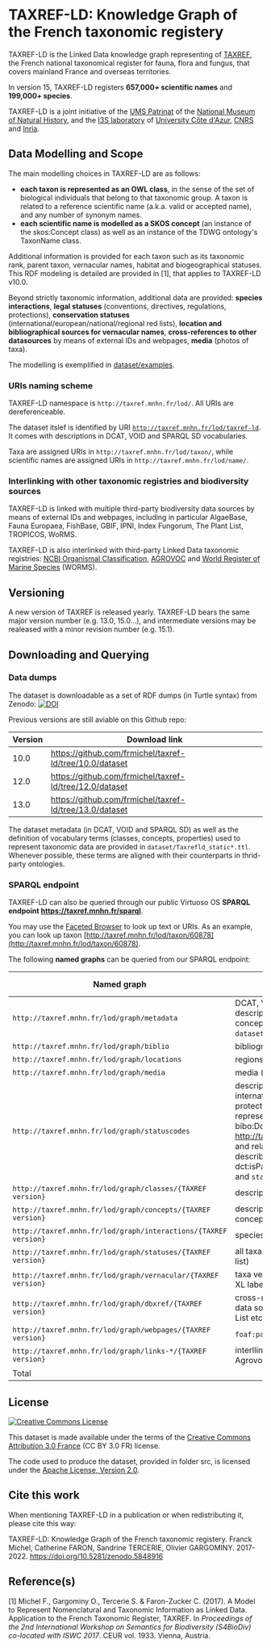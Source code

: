   # TAXREF-LD: Knowledge Graph of the French taxonomic registery

TAXREF-LD is the Linked Data knowledge graph representing of [TAXREF](https://inpn.mnhn.fr/programme/referentiel-taxonomique-taxref?lg=en), the French national taxonomical register for fauna, flora and fungus, that covers mainland France and overseas territories.

In version 15, TAXREF-LD registers **657,000+ scientific names** and **199,000+ species**.

TAXREF-LD is a joint initiative of the [UMS Patrinat](http://www.patrinat.fr/) of the [National Museum of Natural History](http://www.mnhn.fr/), and the [I3S laboratory](http://www.i3s.unice.fr/) of [University Côte d'Azur](https://univ-cotedazur.fr), [CNRS](https://www.cnrs.fr) and [Inria](https://www.inria.fr).


## Data Modelling and Scope

The main modelling choices in TAXREF-LD are as follows:
- **each taxon is represented as an OWL class**, in the sense of the set of biological individuals that belong to that taxonomic group. A taxon is related to a reference scientific name (a.k.a. valid or accepted name), and any number of synonym names.
- **each scientific name is modelled as a SKOS concept** (an instance of the skos:Concept class) as well as an instance of the TDWG ontology's TaxonName class.

Additional information is provided for each taxon such as its taxonomic rank, parent taxon, vernacular names, habitat and biogeographical statuses.
This RDF modeling is detailed are provided in [1], that applies to TAXREF-LD v10.0.

Beyond strictly taxonomic information, additional data are provided: **species interactions**, **legal statuses** (conventions, directives, regulations, protections), **conservation statuses** (international/european/national/regional red lists), **location and bibliographical sources for vernacular names**, **cross-references to other datasources** by means of external IDs and webpages, **media** (photos of taxa).

The modelling is exemplified in [dataset/examples](dataset/examples).

### URIs naming scheme

TAXREF-LD namespace is `http://taxref.mnhn.fr/lod/`. All URIs are dereferenceable.

The dataset itslef is identified by URI [`http://taxref.mnhn.fr/lod/taxref-ld`](http://taxref.mnhn.fr/lod/taxref-ld). It comes with  descriptions in DCAT, VOID and SPARQL SD vocabularies.

Taxa are assigned URIs in `http://taxref.mnhn.fr/lod/taxon/`, while scientific names are assigned URIs in `http://taxref.mnhn.fr/lod/name/`.


### Interlinking with other taxonomic registries and biodiversity sources

TAXREF-LD is linked with multiple third-party biodiversity data sources by means of external IDs and webpages, including in particular AlgaeBase, Fauna Europaea, FishBase, GBIF, IPNI, Index Fungorum, The Plant List, TROPICOS, WoRMS.

TAXREF-LD is also interlinked with third-party Linked Data taxonomic registries: [NCBI Organismal Classification](http://bioportal.bioontology.org/ontologies/NCBITAXON), [AGROVOC](http://aims.fao.org/agrovoc) and [World Register of Marine Species](http://www.marinespecies.org) (WORMS).


## Versioning

A new version of TAXREF is released yearly. TAXREF-LD bears the same major version number (e.g. 13.0, 15.0...), and intermediate versions may be realeased with a minor revision number (e.g. 15.1).

## Downloading and Querying

### Data dumps

The dataset is downloadable as a set of RDF dumps (in Turtle syntax) from Zenodo: 
[![DOI](https://zenodo.org/badge/DOI/10.5281/zenodo.5876775.svg)](https://doi.org/10.5281/zenodo.5876775)

Previous versions are still aviable on this Github repo:

| Version  | Download link |
| ----  | ---- |
| 10.0 | https://github.com/frmichel/taxref-ld/tree/10.0/dataset |
| 12.0 | https://github.com/frmichel/taxref-ld/tree/12.0/dataset |
| 13.0 | https://github.com/frmichel/taxref-ld/tree/13.0/dataset |


The dataset metadata (in DCAT, VOID and SPARQL SD) as well as the definition of vocabulary terms (classes, concepts, properties) used to represent taxonomic data are provided in `dataset/Taxrefld_static*.ttl`. Whenever possible, these terms are aligned with their counterparts in thrid-party ontologies.


### SPARQL endpoint

TAXREF-LD can also be queried through our public Virtuoso OS **SPARQL endpoint https://taxref.mnhn.fr/sparql**.

You may use the [Faceted Browser](http://taxref.i3s.unice.fr/fct/) to look up text or URIs.
As an example, you can look up taxon [http://taxref.mnhn.fr/lod/taxon/60878](http://taxref.mnhn.fr/lod/taxon/60878).

The following **named graphs** can be queried from our SPARQL endpoint:

| Named graph    | Description | No. RDF triples |
| -------------  | ---- | ----: |
| `http://taxref.mnhn.fr/lod/graph/metadata` | DCAT, VOID and SPARQL SD dataset descriptions + definition of various classes, concepts, properties (content of files `dataset/Taxrefld_static*.ttl`) |1,469|
| `http://taxref.mnhn.fr/lod/graph/biblio` | bibliographic resources |408,737|
| `http://taxref.mnhn.fr/lod/graph/locations` | regions, departements, territories etc. |320,599|
| `http://taxref.mnhn.fr/lod/graph/media` | media (photos) linked to taxa |690,508|
| `http://taxref.mnhn.fr/lod/graph/statuscodes` | description of the status values of types international convention, european directive, protection and regulation. These are represented as instances of the class bibo:DocumentPart (e.g. http://taxref.mnhn.fr/lod/status/BONN/IBOAC) and related to the bibliographic source describing the document with property dct:isPartOf (content of files `statusCodes.ttl` and `statusBiblio.ttl`) |1,804|
| `http://taxref.mnhn.fr/lod/graph/classes/{TAXREF version}` | description of taxa as OWL classes |4,300,619|
| `http://taxref.mnhn.fr/lod/graph/concepts/{TAXREF version}` | description of scientific names as SKOS concepts |7,739,313|
| `http://taxref.mnhn.fr/lod/graph/interactions/{TAXREF version}` | species interactions |303,025|
| `http://taxref.mnhn.fr/lod/graph/statuses/{TAXREF version}` | all taxa statuses (legal, biogeographical, red list) |7,846,358|
| `http://taxref.mnhn.fr/lod/graph/vernacular/{TAXREF version}` | taxa vernacular names (direct and as SKOS-XL labels) |518,708|
| `http://taxref.mnhn.fr/lod/graph/dbxref/{TAXREF version}` | cross-references to identifiers of third-party data sources such as GBIF, WoRMS, the Plant List etc. |10,330,904|
| `http://taxref.mnhn.fr/lod/graph/webpages/{TAXREF version}` | `foaf:page` links to webpages |2,567,841|
| `http://taxref.mnhn.fr/lod/graph/links-*/{TAXREF version}` | interllinking to equivalent URIs from NCBI, Agrovoc, WoRMS |250,249|
| Total | | 35,280,107 |

## License

<a rel="license" href="http://creativecommons.org/licenses/by/3.0/fr/"><img alt="Creative Commons License" style="border-width:0" src="https://i.creativecommons.org/l/by/3.0/fr/88x31.png" /></a><br />

This dataset is made available under the terms of the [Creative Commons Attribution 3.0 France](https://creativecommons.org/licenses/by/3.0/fr/) (CC BY 3.0 FR) license.

The code used to produce the dataset, provided in folder src, is licensed under the [Apache License, Version 2.0](http://www.apache.org/licenses/LICENSE-2.0).


## Cite this work

When mentioning TAXREF-LD in a publication or when redistributing it, please cite this way:

TAXREF-LD: Knowledge Graph of the French taxonomic registery. Franck Michel, Catherine FARON, Sandrine TERCERIE, Olivier GARGOMINY. 2017-2022. https://doi.org/10.5281/zenodo.5848916


## Reference(s)

[1] Michel F., Gargominy O., Tercerie S. & Faron-Zucker C. (2017). A Model to Represent Nomenclatural and Taxonomic Information as Linked Data. Application to the French Taxonomic Register, TAXREF. In _Proceedings of the 2nd International Workshop on Semantics for Biodiversity (S4BioDiv) co-located with ISWC 2017_. CEUR vol. 1933. Vienna, Austria.
